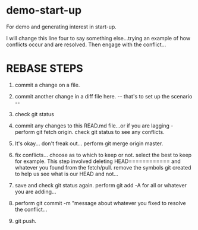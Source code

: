 # demo-start-up
For demo and generating interest in start-up. 


I will change this line four to say something else...trying an example of how conflicts occur and are resolved. 
Then engage with the conflict...



 # REBASE STEPS

1. commit a change on a file.
2. commit another change in a diff file here. 
-- that's to set up the scenario --

3. check git status
4. commit any changes to this READ.md file...or if you are lagging - perform git fetch origin.
check git status to see any conflicts.
5. It's okay... don't freak out... perform git merge origin master.
6. fix conflicts... choose as to which to keep or not. select the best to keep for example. This step involved deleting HEAD============ and whatever you found from the fetch/pull. remove the symbols git created to help us see what is our HEAD and not...
7. save and check git status again.
perform git add -A for all or whatever you are adding...
8. perform git commit -m "message about whatever you fixed to resolve the conflict...
9. git push.




